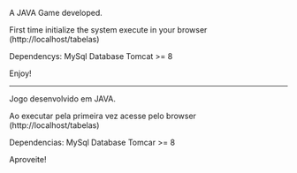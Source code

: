 A JAVA Game developed.

First time initialize the system execute in your browser (http://localhost/tabelas)

Dependencys:
MySql Database
Tomcat >= 8

Enjoy!

----------------

Jogo desenvolvido em JAVA.

Ao executar pela primeira vez acesse pelo browser (http://localhost/tabelas)

Dependencias:
MySql Database
Tomcar >= 8

Aproveite!
